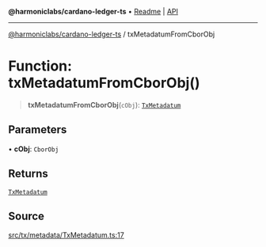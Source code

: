**@harmoniclabs/cardano-ledger-ts** • [Readme](../README.md) \| [API](../globals.md)

***

[@harmoniclabs/cardano-ledger-ts](../README.md) / txMetadatumFromCborObj

# Function: txMetadatumFromCborObj()

> **txMetadatumFromCborObj**(`cObj`): [`TxMetadatum`](../type-aliases/TxMetadatum.md)

## Parameters

• **cObj**: `CborObj`

## Returns

[`TxMetadatum`](../type-aliases/TxMetadatum.md)

## Source

[src/tx/metadata/TxMetadatum.ts:17](https://github.com/HarmonicLabs/cardano-ledger-ts/blob/d1659b0/src/tx/metadata/TxMetadatum.ts#L17)

